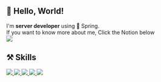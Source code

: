 ## 👋 Hello, World!  
I'm **server developer** using 🌱 Spring.  
If you want to know more about me, Click the Notion below  
<a href="https://silly-line-61b.notion.site/130d829a3e8c4c8784b5ea8576743866">
  <img src="https://img.shields.io/badge/Notion-000000?style=for-the-badge&logo=Notion&logoColor=white">
</a>  
  
## ⚒ Skills  
<div>
  <a href="https://www.oracle.com/java/">
    <img src="https://img.shields.io/badge/JAVA-007396?style=for-the-badge&logo=java&logoColor=white">
  </a>
  <a href="https://spring.io/">
    <img src="https://img.shields.io/badge/Spring-6DB33F?style=for-the-badge&logo=Spring&logoColor=white">
  </a>
  <a href="https://www.mysql.com/">
    <img src="https://img.shields.io/badge/mysql-4479A1?style=for-the-badge&logo=mysql&logoColor=white">
  </a>
  <a href="https://github.com/shinhn/">
    <img src="https://img.shields.io/badge/github-181717?style=for-the-badge&logo=github&logoColor=white">
  </a>
  <a href="https://aws.amazon.com/ko/">
    <img src="https://img.shields.io/badge/aws-232F3E?style=for-the-badge&logo=Amazon AWS&logoColor=white">
  </a>
</div>
